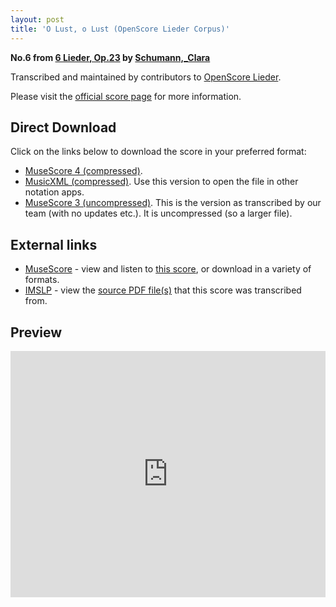 ```yaml
---
layout: post
title: 'O Lust, o Lust (OpenScore Lieder Corpus)'
---
```


__No.6 from [6 Lieder, Op.23](https://fourscoreandmore.org/OpenScore/Schumann%2C_Clara/6_Lieder%2C_Op.23/) by [Schumann,_Clara](https://fourscoreandmore.org/OpenScore/Schumann%2C_Clara)__

Transcribed and maintained by contributors to [OpenScore Lieder].

Please visit the [official score page] for more information.

[official score page]: https://musescore.com/openscore-lieder-corpus/scores/5142768
[OpenScore Lieder]: https://musescore.com/openscore-lieder-corpus

## Direct Download

Click on the links below to download the score in your preferred format:
- [MuseScore 4 (compressed)](https://fourscoreandmore.org/OpenScore/Schumann%2C_Clara/6_Lieder%2C_Op.23/6_O_Lust%2C_o_Lust.mscz).
- [MusicXML (compressed)](https://fourscoreandmore.org/OpenScore/Schumann%2C_Clara/6_Lieder%2C_Op.23/6_O_Lust%2C_o_Lust.mxl). Use this version to open the file in other notation apps.
- [MuseScore 3 (uncompressed)](https://raw.githubusercontent.com/OpenScore/Lieder/refs/heads/main/scores/Schumann%2C_Clara/6_Lieder%2C_Op.23/6_O_Lust%2C_o_Lust/lc5142768.mscx). This is the version as transcribed by our team (with no updates etc.). It is uncompressed (so a larger file).

## External links

- [MuseScore] - view and listen to [this score][MuseScore], or download in a variety of formats.
- [IMSLP] - view the [source PDF file(s)][IMSLP] that this score was transcribed from.

[MuseScore]: https://musescore.com/score/5142768
[IMSLP]: https://imslp.org/wiki/Special:ReverseLookup/485202

## Preview

<iframe width="100%" height="394" src="https://musescore.com/openscore-lieder-corpus/scores/5142768/embed" frameborder="0" allowfullscreen allow="autoplay; fullscreen"></iframe>
